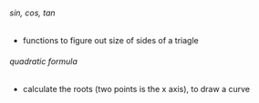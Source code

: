 ###### sin, cos, tan
- functions to figure out size of sides of a triagle

###### quadratic formula
- calculate the roots (two points is the x axis), to draw a curve
